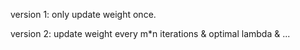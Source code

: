 version 1:   only update weight once.

version 2:   update weight every m*n iterations & optimal lambda & ...


